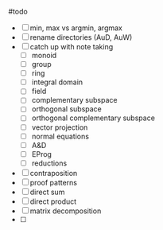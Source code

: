 #todo 

- [ ] min, max vs argmin, argmax
- [ ] rename directories (AuD, AuW)
- [ ] catch up with note taking
	- [ ] monoid
	- [ ] group
	- [ ] ring
	- [ ] integral domain
	- [ ] field
	- [ ] complementary subspace
	- [ ] orthogonal subspace
	- [ ] orthogonal complementary subspace
	- [ ] vector projection
	- [ ] normal equations
	- [ ] A&D
	- [ ] EProg
	- [ ] reductions
- [ ] contraposition
- [ ] proof patterns
- [ ] direct sum
- [ ] direct product
- [ ] matrix decomposition
- [ ] 